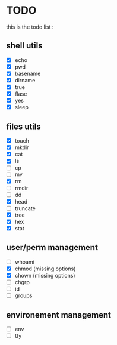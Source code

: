 # TODO
this is the todo list :
## shell utils
- [x] echo
- [x] pwd
- [x] basename
- [x] dirname
- [x] true
- [x] flase
- [x] yes
- [x] sleep
## files utils
- [x] touch
- [x] mkdir
- [x] cat
- [x] ls
- [ ] cp
- [ ] mv
- [x] rm
- [ ] rmdir
- [ ] dd
- [x] head
- [ ] truncate
- [x] tree
- [x] hex
- [x] stat
## user/perm management
- [ ] whoami
- [x] chmod (missing options)
- [x] chown (missing options)
- [ ] chgrp
- [ ] id
- [ ] groups
## environement management
- [ ] env
- [ ] tty
